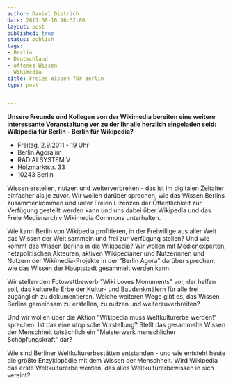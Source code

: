 ```yaml
---
author: Daniel Dietrich
date: 2011-08-16 16:32:00
layout: post
published: true
status: publish
tags:
- Berlin
- Deutschland
- offenes Wissen
- Wikimedia
title: Freies Wissen für Berlin
type: post


---
```


**Unsere Freunde und Kollegen von der Wikimedia bereiten eine weitere interessante Veranstaltung vor zu der ihr alle herzlich eingeladen seid: Wikipedia für Berlin - Berlin für Wikipedia?**

* Freitag, 2.9.2011 - 19 Uhr  
* Berlin Agora im  
* RADIALSYSTEM V  
* Holzmarktstr. 33  
* 10243 Berlin

Wissen erstellen, nutzen und weiterverbreiten - das ist im digitalen Zeitalter einfacher als je zuvor. Wir wollen darüber sprechen, wie das Wissen Berlins zusammenkommen und unter Freien Lizenzen der Öffentlichkeit zur Verfügung gestellt werden kann und uns dabei über Wikipedia und das Freie Medienarchiv Wikimedia Commons unterhalten.

Wie kann Berlin von Wikipedia profitieren, in der Freiwillige aus aller Welt das Wissen der Welt sammeln und frei zur Verfügung stellen? Und wie kommt das Wissen Berlins in die Wikipedia? Wir wollen mit Medienexperten, netzpolitischen Akteuren, aktiven Wikipedianer und Nutzerinnen und Nutzern der Wikimedia-Projekte in der "Berlin Agora" darüber sprechen, wie das Wissen der Hauptstadt gesammelt werden kann.

Wir stellen den Fotowettbewerb "Wiki Loves Monuments" vor, der helfen soll, das kulturelle Erbe der Kultur- und Baudenkmälern für alle frei zugänglich zu dokumentieren. Welche weiteren Wege gibt es, das Wissen Berlins gemeinsam zu erstellen, zu nutzen und weiterzuverbreiten? 

Und wir wollen über die Aktion "Wikipedia muss Weltkulturerbe werden!" sprechen. Ist das eine utopische Vorstellung? Stellt das gesammelte Wissen der Menschheit tatsächlich ein "Meisterwerk menschlicher Schöpfungskraft" dar?

Wie sind Berliner Weltkulturerbestätten entstanden - und wie entsteht heute die größte Enzyklopädie mit dem Wissen der Menschheit. Wird Wikipedia das erste Weltkulturerbe werden, das alles Weltkulturerbewissen in sich vereint?